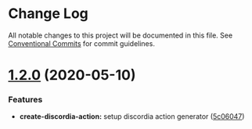 # Change Log

All notable changes to this project will be documented in this file.
See [Conventional Commits](https://conventionalcommits.org) for commit guidelines.

# [1.2.0](https://github.com/mfasman95/discordia/compare/v1.1.1...v1.2.0) (2020-05-10)


### Features

* **create-discordia-action:** setup discordia action generator ([5c06047](https://github.com/mfasman95/discordia/commit/5c06047e5a207fb570bf69395b860108726c74c8))
